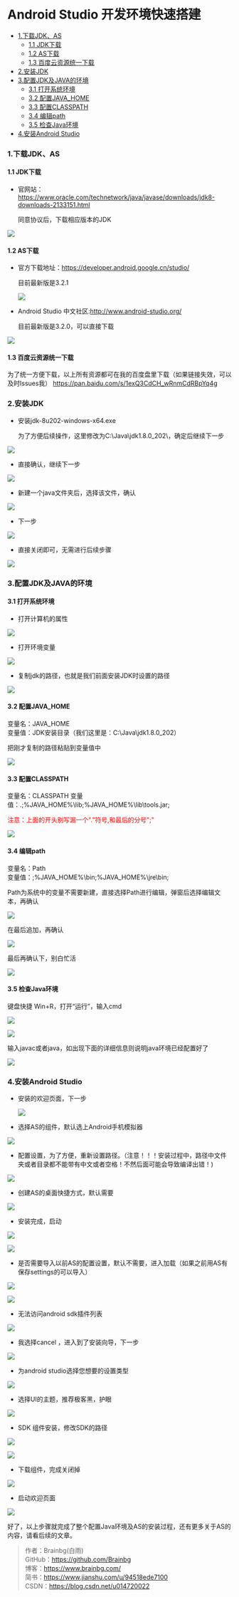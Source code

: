 
# Android Studio 开发环境快速搭建 <!-- omit in toc --> 
- [1.下载JDK、AS](#1下载JDKAS)
  - [1.1 JDK下载](#11-JDK下载)
  - [1.2 AS下载](#12-AS下载)
  - [1.3 百度云资源统一下载](#13-百度云资源统一下载)
- [2.安装JDK](#2安装JDK)
- [3.配置JDK及JAVA的环境](#3配置JDK及JAVA的环境)
  - [3.1 打开系统环境](#31-打开系统环境)
  - [3.2 配置JAVA_HOME](#32-配置JAVA_HOME)
  - [3.3 配置CLASSPATH](#33-配置CLASSPATH)
  - [3.4 编辑path](#34-编辑path)
  - [3.5 检查Java环境](#35-检查Java环境)
- [4.安装Android Studio](#4安装Android-Studio)
###  1.下载JDK、AS

#### 1.1 JDK下载

* 官网站：https://www.oracle.com/technetwork/java/javase/downloads/jdk8-downloads-2133151.html

  同意协议后，下载相应版本的JDK

![](https://raw.githubusercontent.com/Brainbg/CloudPic/master/AndroidStudioHandbook/chapter1/%20%E4%B8%8B%E8%BD%BD%E6%9C%80%E6%96%B0%E7%9A%84jdk.png)

#### 1.2 AS下载

* 官方下载地址：https://developer.android.google.cn/studio/

  目前最新版是3.2.1

  ![](https://raw.githubusercontent.com/Brainbg/CloudPic/master/AndroidStudioHandbook/chapter1/%20%E6%9C%80%E6%96%B0%E7%89%883.2.1.png)

* Android Studio 中文社区:http://www.android-studio.org/
  
  目前最新版是3.2.0，可以直接下载

 ![](https://raw.githubusercontent.com/Brainbg/CloudPic/master/AndroidStudioHandbook/chapter1/%20AS%E7%BD%91%E5%9D%80%E4%B8%8B%E8%BD%BD.png)


#### 1.3 百度云资源统一下载
为了统一方便下载，以上所有资源都可在我的百度盘里下载（如果链接失效，可以及时Issues我）
https://pan.baidu.com/s/1exQ3CdCH_wRnmCdRBpYq4g
###  2.安装JDK  
* 安装jdk-8u202-windows-x64.exe

   为了方便后续操作，这里修改为C:\Java\jdk1.8.0_202\，确定后继续下一步

![](https://raw.githubusercontent.com/Brainbg/CloudPic/master/AndroidStudioHandbook/chapter1/%20%E4%BF%AE%E6%94%B9jdk%E8%B7%AF%E5%BE%84.png)

* 直接确认，继续下一步

![](https://raw.githubusercontent.com/Brainbg/CloudPic/master/AndroidStudioHandbook/chapter1/%20jdk%E7%A1%AE%E8%AE%A4.png)



* 新建一个java文件夹后，选择该文件，确认

![](https://raw.githubusercontent.com/Brainbg/CloudPic/master/AndroidStudioHandbook/chapter1/%20%E6%96%B0%E5%BB%BAjava%E6%96%87%E4%BB%B6%E5%A4%B9.png)


* 下一步

![](https://raw.githubusercontent.com/Brainbg/CloudPic/master/AndroidStudioHandbook/chapter1/%20%E6%96%B0%E5%BB%BAjava%E5%90%8E.png)


* 直接关闭即可，无需进行后续步骤

![](https://raw.githubusercontent.com/Brainbg/CloudPic/master/AndroidStudioHandbook/chapter1/%20%E5%85%B3%E9%97%AD.png)



###  3.配置JDK及JAVA的环境
#### 3.1 打开系统环境

* 打开计算机的属性

![](https://raw.githubusercontent.com/Brainbg/CloudPic/master/AndroidStudioHandbook/chapter1/%20%E6%89%93%E5%BC%80%E8%AE%A1%E7%AE%97%E6%9C%BA%E5%B1%9E%E6%80%A7.png)


* 打开环境变量

![](https://raw.githubusercontent.com/Brainbg/CloudPic/master/AndroidStudioHandbook/chapter1/%20%E6%89%93%E5%BC%80%E7%8E%AF%E5%A2%83%E5%8F%98%E9%87%8F.png)


* 复制jdk的路径，也就是我们前面安装JDK时设置的路径

![](https://raw.githubusercontent.com/Brainbg/CloudPic/master/AndroidStudioHandbook/chapter1/%20%E5%A4%8D%E5%88%B6jdk%E8%B7%AF%E5%BE%84.png)


#### 3.2 配置JAVA_HOME 
变量名：JAVA_HOME       
变量值：JDK安装目录（我们这里是：C:\Java\jdk1.8.0_202）

把刚才复制的路径粘贴到变量值中

![](https://raw.githubusercontent.com/Brainbg/CloudPic/master/AndroidStudioHandbook/chapter1/%20%E6%96%B0%E5%BB%BAJAVA_HOME.png)


#### 3.3 配置CLASSPATH
变量名：CLASSPATH
变量值：.;%JAVA_HOME%\lib;%JAVA_HOME%\lib\tools.jar;


<font color=##FF0000>  注意：上面的开头别写漏一个"."符号,和最后的分号";" </font>   

![](https://raw.githubusercontent.com/Brainbg/CloudPic/master/AndroidStudioHandbook/chapter1/%20%E6%B7%BB%E5%8A%A0classpath.png)


#### 3.4 编辑path

变量名：Path  
变量值：;%JAVA_HOME%\bin;%JAVA_HOME%\jre\bin; 

Path为系统中的变量不需要新建，直接选择Path进行编辑，弹窗后选择编辑文本，再确认

![](https://raw.githubusercontent.com/Brainbg/CloudPic/master/AndroidStudioHandbook/chapter1/%20%E7%BC%96%E8%BE%91path1.png)


​在最后追加，再确认

![](https://raw.githubusercontent.com/Brainbg/CloudPic/master/AndroidStudioHandbook/chapter1/%20path%E8%BF%BD%E5%8A%A0.png)


最后再确认下，别白忙活

![](https://raw.githubusercontent.com/Brainbg/CloudPic/master/AndroidStudioHandbook/chapter1/%20%E6%9C%80%E5%90%8E%E7%A1%AE%E8%AE%A4.png)


#### 3.5 检查Java环境

键盘快捷 Win+R，打开“运行”，输入cmd

![](https://raw.githubusercontent.com/Brainbg/CloudPic/master/AndroidStudioHandbook/chapter1/%20%E5%90%8C%E6%97%B6win%E5%8A%A0r.png)


![](https://raw.githubusercontent.com/Brainbg/CloudPic/master/AndroidStudioHandbook/chapter1/%20%E8%BE%93%E5%85%A5cmd.png)


输入javac或者java，如出现下面的详细信息则说明java环境已经配置好了

![](https://raw.githubusercontent.com/Brainbg/CloudPic/master/AndroidStudioHandbook/chapter1/%20javac.png)


###  4.安装Android Studio 

* 安装的欢迎页面，下一步

  ![](https://raw.githubusercontent.com/Brainbg/CloudPic/master/AndroidStudioHandbook/chapter1/%20%E5%AE%89%E8%A3%85%E7%9A%84%E6%AC%A2%E8%BF%8E%E9%A1%B5%E9%9D%A2.png)


* 选择AS的组件，默认选上Android手机模拟器

![](https://raw.githubusercontent.com/Brainbg/CloudPic/master/AndroidStudioHandbook/chapter1/%20%E9%80%89%E6%8B%A9AS%E7%BB%84%E4%BB%B6.png)


* 配置设置，为了方便，重新设置路径。（注意！！！安装过程中，路径中文件夹或者目录都不能带有中文或者空格！不然后面可能会导致编译出错！)

![](https://raw.githubusercontent.com/Brainbg/CloudPic/master/AndroidStudioHandbook/chapter1/%20%E4%BF%AE%E6%94%B9%E9%85%8D%E7%BD%AE%E8%AE%BE%E7%BD%AE.png)


*  创建AS的桌面快捷方式，默认需要

![](https://raw.githubusercontent.com/Brainbg/CloudPic/master/AndroidStudioHandbook/chapter1/%20%E5%88%9B%E5%BB%BA%E8%BD%AF%E4%BB%B6%E5%BF%AB%E6%8D%B7.png)


* 安装完成，启动

![](https://raw.githubusercontent.com/Brainbg/CloudPic/master/AndroidStudioHandbook/chapter1/%20%E5%AE%89%E8%A3%85%E5%AE%8C%E6%88%90.png)


![](https://raw.githubusercontent.com/Brainbg/CloudPic/master/AndroidStudioHandbook/chapter1/%20%E5%90%AF%E5%8A%A8AS.png)


* 是否需要导入以前AS的配置设置，默认不需要，进入加载（如果之前用AS有保存settings的可以导入）

![](https://raw.githubusercontent.com/Brainbg/CloudPic/master/AndroidStudioHandbook/chapter1/%20%E6%98%AF%E5%90%A6%E9%9C%80%E8%A6%81%E5%AF%BC%E5%85%A5%E4%BB%A5%E5%89%8DAS%E7%9A%84%E9%85%8D%E7%BD%AE%E8%AE%BE%E7%BD%AE.png)


![](https://raw.githubusercontent.com/Brainbg/CloudPic/master/AndroidStudioHandbook/chapter1/%20%E5%8A%A0%E8%BD%BD%E4%B8%AD.png)


* 无法访问android sdk插件列表

![](https://raw.githubusercontent.com/Brainbg/CloudPic/master/AndroidStudioHandbook/chapter1/%20%E6%97%A0%E6%B3%95%E8%AE%BF%E9%97%AE%E6%8F%92%E4%BB%B6%E5%88%97%E8%A1%A8.png)



* 我选择cancel ，进入到了安装向导，下一步

![](https://raw.githubusercontent.com/Brainbg/CloudPic/master/AndroidStudioHandbook/chapter1/%20%E5%AE%89%E8%A3%85%E5%90%91%E5%AF%BC.png)


* 为android studio选择您想要的设置类型

![](https://raw.githubusercontent.com/Brainbg/CloudPic/master/AndroidStudioHandbook/chapter1/%20%E4%B8%BAandroidstudio%E9%80%89%E6%8B%A9%E6%82%A8%E6%83%B3%E8%A6%81%E7%9A%84%E8%AE%BE%E7%BD%AE%E7%B1%BB%E5%9E%8B.png)



* 选择UI的主题，推荐极客黑，护眼

![](https://raw.githubusercontent.com/Brainbg/CloudPic/master/AndroidStudioHandbook/chapter1/%20ui%E4%B8%BB%E9%A2%98.png)

* SDK 组件安装，修改SDK的路径

![](https://raw.githubusercontent.com/Brainbg/CloudPic/master/AndroidStudioHandbook/chapter1/%20sdk%E7%BB%84%E4%BB%B6%E5%AE%89%E8%A3%85.png)


![](https://raw.githubusercontent.com/Brainbg/CloudPic/master/AndroidStudioHandbook/chapter1/%20%E4%BF%AE%E6%94%B9SDK%E8%B7%AF%E5%BE%84.png)


* 下载组件，完成关闭掉

![](https://raw.githubusercontent.com/Brainbg/CloudPic/master/AndroidStudioHandbook/chapter1/%20%E4%B8%8B%E8%BD%BD%E7%BB%84%E4%BB%B6.png)


* 启动欢迎页面

![](https://raw.githubusercontent.com/Brainbg/CloudPic/master/AndroidStudioHandbook/chapter1/%20AS%E6%AC%A2%E8%BF%8E%E9%A1%B5.png)


好了，以上步骤就完成了整个配置Java环境及AS的安装过程，还有更多关于AS的内容，请看后续的文章。

> 作者：Brainbg(白雨)  
> GitHub：https://github.com/Brainbg   
> 博客：https://www.brainbg.com/    
> 简书：https://www.jianshu.com/u/94518ede7100   
> CSDN：https://blog.csdn.net/u014720022  